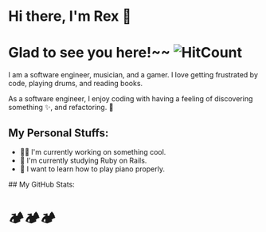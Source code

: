 # Hi there, I'm Rex 👋

# Glad to see you here!~~ ![HitCount](https://hits.dwyl.com/rextumlos/rextumlos.svg?style=flat-square)

I am a software engineer, musician, and a gamer. I love getting frustrated by code, playing drums, and reading books.

As a software engineer, I enjoy coding with having a feeling of discovering something ✨, and refactoring. 🧹

## My Personal Stuffs:
- 👨‍💻 I'm currently working on something cool.
- 🚀 I'm currently studying Ruby on Rails.
- 🎹 I want to learn how to play piano properly.

<div style: "display: flex; flex-direction: row;">
  <div>
    ## My GitHub Stats:
     <source media="(prefers-color-scheme: dark)" srcset="https://github-readme-stats.vercel.app/api?username=rextumlos&show_icons=true&theme=dark#gh-dark-mode-only">
<!--     ![Rex's stats:](https://github-readme-stats.vercel.app/api?username=rextumlos&show_icons=true&theme=dark#gh-dark-mode-only) -->
  </div>
  <div>
    <!--START_SECTION:waka-->
    <!--END_SECTION:waka-->
  </div>
</div>

# 🏕️🏕️🏕️
